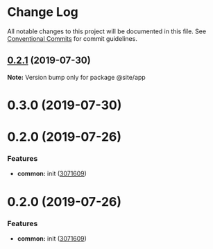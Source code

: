 # Change Log

All notable changes to this project will be documented in this file.
See [Conventional Commits](https://conventionalcommits.org) for commit guidelines.

## [0.2.1](https://github.com/epochcrysis/web/compare/@site/app@0.3.0...@site/app@0.2.1) (2019-07-30)

**Note:** Version bump only for package @site/app





# 0.3.0 (2019-07-30)



# 0.2.0 (2019-07-26)


### Features

* **common:** init ([3071609](https://github.com/epochcrysis/web/commit/3071609))





# 0.2.0 (2019-07-26)


### Features

* **common:** init ([3071609](https://github.com/epochcrysis/web/commit/3071609))

